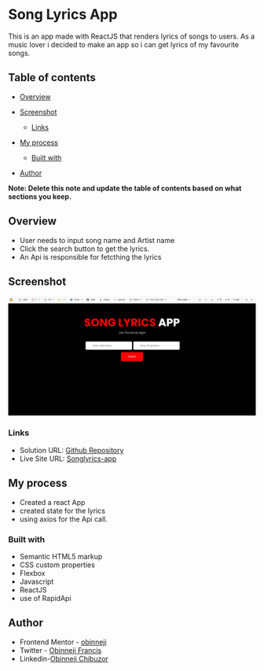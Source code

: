 # Song Lyrics App

This is an app made with ReactJS that  renders lyrics of songs to users. As a music lover i decided to make an app so i can get lyrics of my favourite songs.

## Table of contents

- [Overview](#overview)
- [Screenshot](#Screenshot)

  - [Links](#links)
- [My process](#my-process)
  - [Built with](#built-with)
  
- [Author](#author)


**Note: Delete this note and update the table of contents based on what sections you keep.**

## Overview
- User needs to input song name and Artist name 
- Click the search button to get the lyrics.
- An Api is responsible for fetcthing the lyrics

## Screenshot

![screenshot](lyrics-screenshot.png)

### Links

- Solution URL: [Github Repository](https://github.com/obinneji/songlyrics-app/)
- Live Site URL: [Songlyrics-app](https://songlyrics-app.vercel.app/)

## My process
- Created a react App
- created state for the lyrics 
- using axios for the Api call.

### Built with

- Semantic HTML5 markup
- CSS custom properties
- Flexbox
- Javascript
- ReactJS
- use of RapidApi





## Author

- Frontend Mentor - [obinneji](https://www.frontendmentor.io/profile/obinneji)
- Twitter - [Obinneji Francis](https://www.twitter.com/francisobinneji)
- Linkedin-[Obinneji Chibuzor](https://www.linkedin.com/obinneji/)


